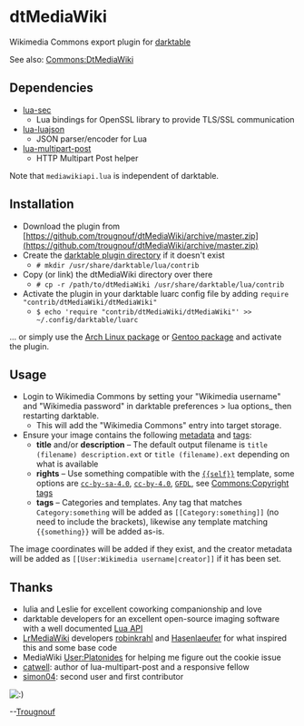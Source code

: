 # dtMediaWiki

Wikimedia Commons export plugin for [darktable](https://www.darktable.org/)

See also: [Commons:DtMediaWiki](https://commons.wikimedia.org/wiki/Commons:DtMediaWiki)

## Dependencies

- [lua-sec](https://luarocks.org/modules/brunoos/luasec)
  - Lua bindings for OpenSSL library to provide TLS/SSL communication
- [lua-luajson](https://luarocks.org/modules/harningt/luajson)
  - JSON parser/encoder for Lua
- [lua-multipart-post](https://luarocks.org/modules/catwell/multipart-post)
  - HTTP Multipart Post helper

Note that `mediawikiapi.lua` is independent of darktable.

## Installation

- Download the plugin from [https://github.com/trougnouf/dtMediaWiki/archive/master.zip](https://github.com/trougnouf/dtMediaWiki/archive/master.zip)
- Create the [darktable plugin directory](https://www.darktable.org/usermanual/en/lua_chapter.html#lua_usage) if it doesn't exist
  - `# mkdir /usr/share/darktable/lua/contrib`
- Copy (or link) the dtMediaWiki directory over there
  - `# cp -r /path/to/dtMediaWiki /usr/share/darktable/lua/contrib`
- Activate the plugin in your darktable luarc config file by adding `require "contrib/dtMediaWiki/dtMediaWiki"`
  - `$ echo 'require "contrib/dtMediaWiki/dtMediaWiki"' >> ~/.config/darktable/luarc`

… or simply use the [Arch Linux package](https://aur.archlinux.org/packages/darktable-plugin-dtmediawiki-git/) or [Gentoo package](https://github.com/gentoo/guru/tree/master/media-plugins/dtmediawiki) and activate the plugin.

## Usage

- Login to Wikimedia Commons by setting your "Wikimedia username" and "Wikimedia password" in darktable preferences > lua options_ then restarting darktable.
  - This will add the "Wikimedia Commons" entry into target storage.
- Ensure your image contains the following [metadata](https://docs.darktable.org/usermanual/stable/en/module-reference/utility-modules/shared/metadata-editor/) and [tags](https://docs.darktable.org/usermanual/stable/en/module-reference/utility-modules/shared/tagging/):
  - **title** and/or **description** – The default output filename is `title (filename) description.ext` or `title (filename).ext` depending on what is available
  - **rights** – Use something compatible with the [`{{self}}`](https://commons.wikimedia.org/wiki/Template:Self) template, some options are [`cc-by-sa-4.0`](https://commons.wikimedia.org/wiki/Template:Cc-by-sa-4.0), [`cc-by-4.0`](https://commons.wikimedia.org/wiki/Template:Cc-by-4.0), [`GFDL`](https://commons.wikimedia.org/wiki/Template:GFDL), see [Commons:Copyright tags](https://commons.wikimedia.org/wiki/Commons:Copyright_tags)
  - **tags** – Categories and templates. Any tag that matches `Category:something` will be added as `[[Category:something]]` (no need to include the brackets), likewise any template matching `{{something}}` will be added as-is.

The image coordinates will be added if they exist, and the creator metadata will be added as `[[User:Wikimedia username|creator]]` if it has been set.

## Thanks

- Iulia and Leslie for excellent coworking companionship and love
- darktable developers for an excellent open-source imaging software with a well documented [Lua API](https://docs.darktable.org/lua/stable/)
- [LrMediaWiki](https://github.com/Hasenlaeufer/LrMediaWiki) developers [robinkrahl](https://github.com/robinkrahl) and [Hasenlaeufer](https://github.com/Hasenlaeufer) for what inspired this and some base code
- MediaWiki [User:Platonides](https://www.mediawiki.org/wiki/User:Platonides) for helping me figure out the cookie issue
- [catwell](https://github.com/catwell): author of lua-multipart-post and a responsive fellow
- [simon04](https://github.com/simon04): second user and first contributor

![:)](https://upload.wikimedia.org/wikipedia/commons/3/30/Binette-typo.png)

--[Trougnouf](https://commons.wikimedia.org/wiki/User:Trougnouf)
